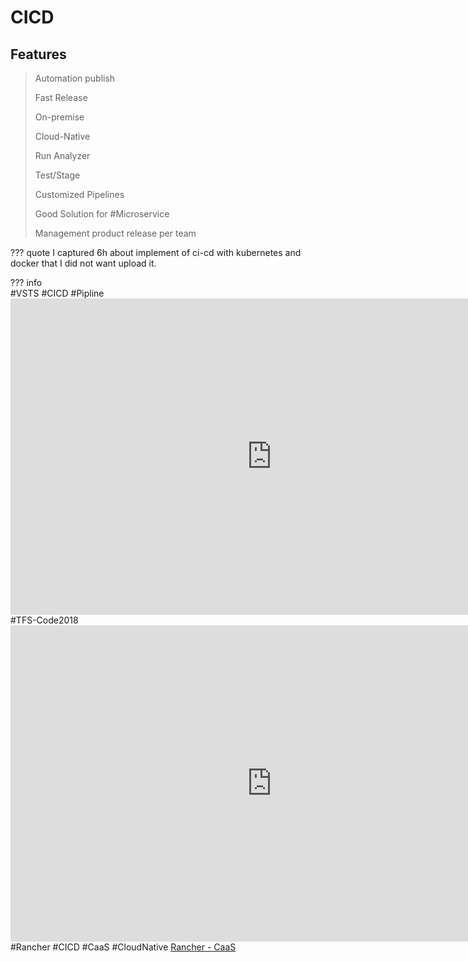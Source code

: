 # CICD

## Features

> Automation publish
> 
> Fast Release  
> 
> On-premise
>
> Cloud-Native
> 
> Run Analyzer 
> 
> Test/Stage
>
> Customized Pipelines 
>
> Good Solution for #Microservice
> 
> Management product release per team

??? quote
    I captured 6h about implement of ci-cd with kubernetes and docker that I did not want upload it.
    
??? info    
     #VSTS #CICD #Pipline
    <iframe width="835" height="506" src="https://www.youtube.com/embed/Fc5UO50ZC4k" title="YouTube video player" frameborder="0" allow="accelerometer; autoplay; clipboard-write; encrypted-media; gyroscope; picture-in-picture" allowfullscreen></iframe>    
     #TFS-Code2018
    <iframe width="835" height="506" src="https://www.youtube.com/embed/w4FU5JQkg_4" title="YouTube video player" frameborder="0" allow="accelerometer; autoplay; clipboard-write; encrypted-media; gyroscope; picture-in-picture" allowfullscreen></iframe>
     #Rancher #CICD #CaaS #CloudNative
     [Rancher - CaaS](../../assets/attachments/ranc.jpg)

    